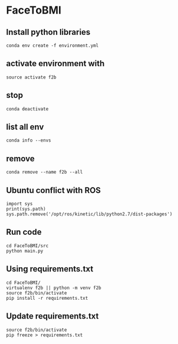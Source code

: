 # FaceToBMI

## Install python libraries

```
conda env create -f environment.yml
```

## activate environment with

```
source activate f2b
```

## stop

```
conda deactivate
```

## list all env

```
conda info --envs
```

## remove

```
conda remove --name f2b --all
```

## Ubuntu conflict with ROS

```
import sys
print(sys.path)
sys.path.remove('/opt/ros/kinetic/lib/python2.7/dist-packages')
```

## Run code
```
cd FaceToBMI/src
python main.py
```

## Using requirements.txt
```
cd FaceToBMI/
virtualenv f2b || python -m venv f2b
source f2b/bin/activate
pip install -r requirements.txt
```

## Update requirements.txt
```
source f2b/bin/activate
pip freeze > requirements.txt
```